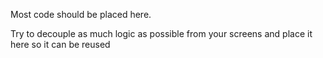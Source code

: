 Most code should be placed here. 

Try to decouple as much logic as possible from your screens and place it here so it can be reused